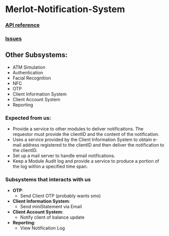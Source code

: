 # Merlot-Notification-System
###  <a href="https://github.com/littleNeuronCell/Merlot-Notification-System/blob/master/Documentation/Api.md" target="_blank">API reference</a>
###  <a href="https://github.com/littleNeuronCell/Merlot-Notification-System/issues" target="_blank">Issues</a>


## Other Subsystems:
- ATM Simulation
- Authentication
- Facial Recognition
- NFC
- OTP
- Client Information System
- Client Account System
- Reporting

### Expected from us:
- Provide a service to other modules to deliver notifications. The requestor must provide the clientID and the content of the notification.
- Uses a service provided by the Client Information System to obtain e-mail address registered to the clientID and then deliver the notification to the clientID.
- Set up a mail server to handle email notifications.
- Keep a Module Audit log and provide a service to produce a portion of the log within a specified time span. 

### Subsystems that interacts with us

- **OTP**:
  - Send Client OTP (probably wants sms)
- **Client Information System**:
  - Send miniStatement via Email
- **Client Account System**:
  - Notify client of balance update
- **Reporting**:
  - View Notification Log
